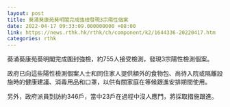 ```yaml
---
layout: post
title: 葵涌葵康苑葵明閣完成強檢發現3宗陽性個案
date: 2022-04-17 09:33:09.000000000 +08:00
link: https://news.rthk.hk/rthk/ch/component/k2/1644336-20220417.htm
categories: rthk
---
```


葵涌葵康苑葵明閣完成圍封強檢，約755人接受檢測，發現3宗陽性檢測個案。

政府已向這些陽性檢測個案人士和同住家人提供額外的食物包、尚待入院或隔離設施時的健康建議、消毒用品和口罩，以供有關家庭在等候跟進安排期間使用。

另外，政府派員到訪約346戶，當中23戶在過程中沒人應門，將採取措施跟進。
